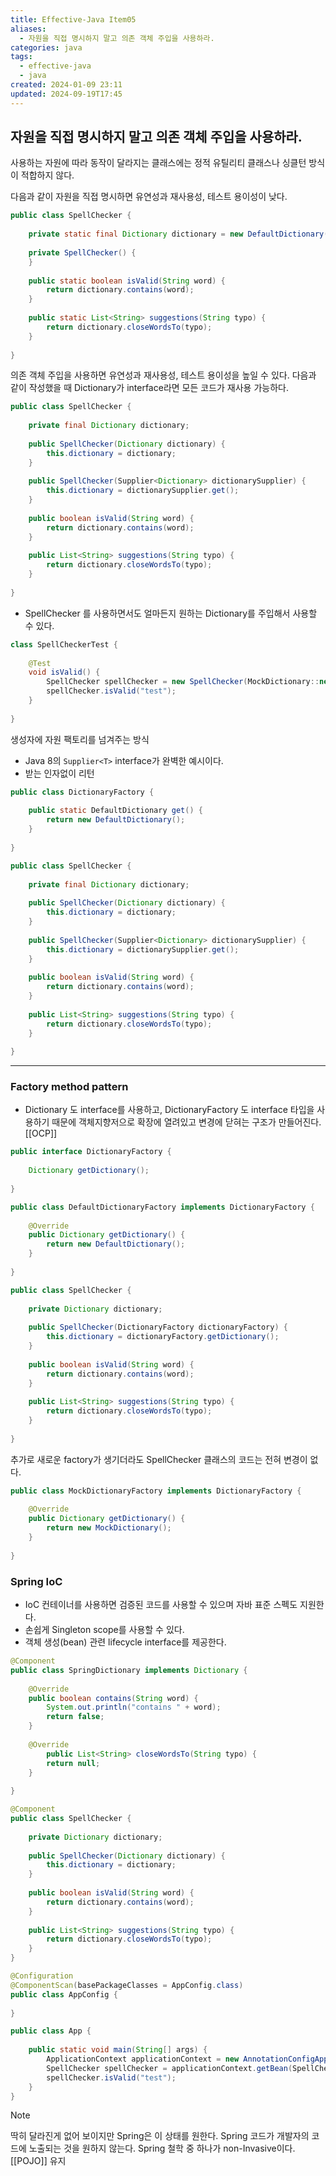 ```yaml
---
title: Effective-Java Item05
aliases:
  - 자원을 직접 명시하지 말고 의존 객체 주입을 사용하라.
categories: java
tags:
  - effective-java
  - java
created: 2024-01-09 23:11
updated: 2024-09-19T17:45
---
```


## 자원을 직접 명시하지 말고 의존 객체 주입을 사용하라.

사용하는 자원에 따라 동작이 달라지는 클래스에는 정적 유틸리티 클래스나 싱클턴 방식이 적합하지 않다.

다음과 같이 자원을 직접 명시하면 유연성과 재사용성, 테스트 용이성이 낮다.

```java
public class SpellChecker {  
  
	private static final Dictionary dictionary = new DefaultDictionary();  
  
	private SpellChecker() {  
	}  
  
	public static boolean isValid(String word) {  
		return dictionary.contains(word);  
	}  
  
	public static List<String> suggestions(String typo) {  
		return dictionary.closeWordsTo(typo);  
	}  
  
}
```

의존 객체 주입을 사용하면 유연성과 재사용성, 테스트 용이성을 높일 수 있다.
다음과 같이 작성했을 때 Dictionary가 interface라면 모든 코드가 재사용 가능하다.

```java
public class SpellChecker {  
  
	private final Dictionary dictionary;  
  
	public SpellChecker(Dictionary dictionary) {  
		this.dictionary = dictionary;  
	}  
  
	public SpellChecker(Supplier<Dictionary> dictionarySupplier) {  
		this.dictionary = dictionarySupplier.get();  
	}  
  
	public boolean isValid(String word) {  
		return dictionary.contains(word);  
	}  
  
	public List<String> suggestions(String typo) {  
		return dictionary.closeWordsTo(typo);  
	}  
  
}
```

- SpellChecker 를 사용하면서도 얼마든지 원하는 Dictionary를 주입해서 사용할 수 있다.

```java
class SpellCheckerTest {  
  
	@Test  
	void isValid() {  
		SpellChecker spellChecker = new SpellChecker(MockDictionary::new);  
		spellChecker.isValid("test");  
	}  
  
}
```

생성자에 자원 팩토리를 넘겨주는 방식
- Java 8의 `Supplier<T>` interface가 완벽한 예시이다.
- 받는 인자없이 리턴

```java
public class DictionaryFactory {  
  
	public static DefaultDictionary get() {  
		return new DefaultDictionary();  
	}  
  
}
```

```java
public class SpellChecker {  
  
	private final Dictionary dictionary;  
  
	public SpellChecker(Dictionary dictionary) {  
		this.dictionary = dictionary;  
	}  
  
	public SpellChecker(Supplier<Dictionary> dictionarySupplier) {  
		this.dictionary = dictionarySupplier.get();  
	}  
  
	public boolean isValid(String word) {  
		return dictionary.contains(word);  
	}  
  
	public List<String> suggestions(String typo) {  
		return dictionary.closeWordsTo(typo);  
	}  
  
}
```

---

### Factory method pattern

- Dictionary 도 interface를 사용하고, DictionaryFactory 도 interface 타입을 사용하기 때문에 객체지향저으로 확장에 열려있고 변경에 닫혀는 구조가 만들어진다. [[OCP]]

```java
public interface DictionaryFactory {  
  
	Dictionary getDictionary();  
  
}
```

```java
public class DefaultDictionaryFactory implements DictionaryFactory {  
  
	@Override  
	public Dictionary getDictionary() {  
		return new DefaultDictionary();  
	}  
  
}
```

```java
public class SpellChecker {  
  
	private Dictionary dictionary;  
  
	public SpellChecker(DictionaryFactory dictionaryFactory) {  
		this.dictionary = dictionaryFactory.getDictionary();  
	}  
  
	public boolean isValid(String word) {  
		return dictionary.contains(word);  
	}  
  
	public List<String> suggestions(String typo) {  
		return dictionary.closeWordsTo(typo);  
	}  
  
}
```

추가로 새로운 factory가 생기더라도 SpellChecker 클래스의 코드는 전혀 변경이 없다.

```java
public class MockDictionaryFactory implements DictionaryFactory {  
  
	@Override  
	public Dictionary getDictionary() {  
		return new MockDictionary();  
	}  
  
}
```

### Spring IoC

- IoC 컨테이너를 사용하면 검증된 코드를 사용할 수 있으며 자바 표준 스펙도 지원한다.
- 손쉽게 Singleton scope를 사용할 수 있다.
- 객체 생성(bean) 관련 lifecycle interface를 제공한다.

```java 
@Component  
public class SpringDictionary implements Dictionary {  
  
	@Override  
	public boolean contains(String word) {  
		System.out.println("contains " + word);  
		return false;  
	}  
  
	@Override  
		public List<String> closeWordsTo(String typo) {  
		return null;  
	}  
  
}
```

```java
@Component  
public class SpellChecker {  
  
	private Dictionary dictionary;  
  
	public SpellChecker(Dictionary dictionary) {  
		this.dictionary = dictionary;  
	}  
  
	public boolean isValid(String word) {  
		return dictionary.contains(word);  
	}  
  
	public List<String> suggestions(String typo) {  
		return dictionary.closeWordsTo(typo);  
	}  
}
```

```java
@Configuration
@ComponentScan(basePackageClasses = AppConfig.class)
public class AppConfig { 
  
}
```

```java
public class App {  
  
	public static void main(String[] args) {  
		ApplicationContext applicationContext = new AnnotationConfigApplicationContext(AppConfig.class);  
		SpellChecker spellChecker = applicationContext.getBean(SpellChecker.class);  
		spellChecker.isValid("test");  
	}  
}

```

>[!note]
> 딱히 달라진게 없어 보이지만 Spring은 이 상태를 원한다.
> Spring 코드가 개발자의 코드에 노출되는 것을 원하지 않는다.
> Spring 철학 중 하나가 non-Invasive이다. [[POJO]] 유지
